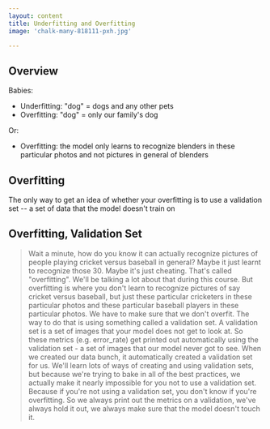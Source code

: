 ```yaml
---
layout: content
title: Underfitting and Overfitting
image: 'chalk-many-818111-pxh.jpg'

---
```


## Overview

Babies:

- Underfitting: "dog" = dogs and any other pets
- Overfitting: "dog" = only our family's dog

Or:

- Overfitting: the model only learns to recognize blenders in these particular photos and not pictures in general of blenders

## Overfitting

The only way to get an idea of whether your overfitting is to use a validation set -- a set of data that the model doesn't train on

##  Overfitting, Validation Set

 > Wait a minute, how do you know it can actually recognize pictures of people playing cricket versus baseball in general? Maybe it just learnt to recognize those 30. Maybe it's just cheating. That's called "overfitting". We'll be talking a lot about that during this course. But overfitting is where you don't learn to recognize pictures of say cricket versus baseball, but just these particular cricketers in these particular photos and these particular baseball players in these particular photos. We have to make sure that we don't overfit. The way to do that is using something called a validation set. A validation set is a set of images that your model does not get to look at. So these metrics (e.g. error_rate) get printed out automatically using the validation set - a set of images that our model never got to see. When we created our data bunch, it automatically created a validation set for us. We'll learn lots of ways of creating and using validation sets, but because we're trying to bake in all of the best practices, we actually make it nearly impossible for you not to use a validation set. Because if you're not using a validation set, you don't know if you're overfitting. So we always print out the metrics on a validation, we've always hold it out, we always make sure that the model doesn't touch it.
   